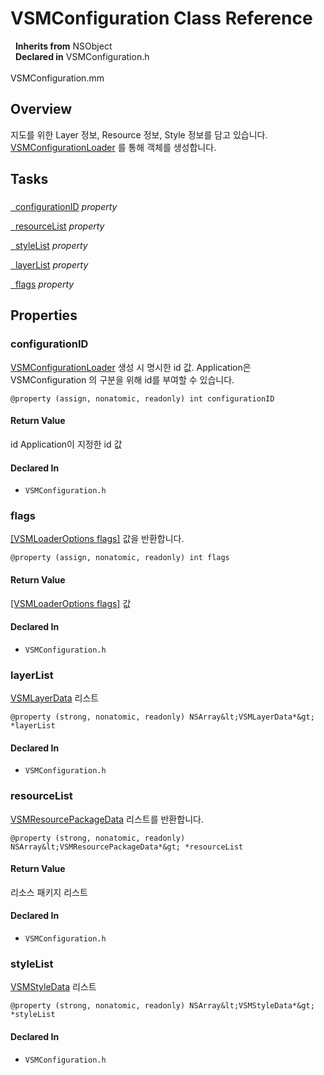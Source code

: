 # VSMConfiguration Class Reference

&nbsp;&nbsp;**Inherits from** NSObject  
&nbsp;&nbsp;**Declared in** VSMConfiguration.h<br />  
VSMConfiguration.mm  

## Overview

지도를 위한 Layer 정보, Resource 정보, Style 정보를 담고 있습니다. <a href="../Classes/VSMConfigurationLoader.html">VSMConfigurationLoader</a> 를 통해 객체를 생성합니다.

## Tasks

### 

[&nbsp;&nbsp;configurationID](#//api/name/configurationID) *property* 

[&nbsp;&nbsp;resourceList](#//api/name/resourceList) *property* 

[&nbsp;&nbsp;styleList](#//api/name/styleList) *property* 

[&nbsp;&nbsp;layerList](#//api/name/layerList) *property* 

[&nbsp;&nbsp;flags](#//api/name/flags) *property* 

## Properties

<a name="//api/name/configurationID" title="configurationID"></a>
### configurationID

<a href="../Classes/VSMConfigurationLoader.html">VSMConfigurationLoader</a> 생성 시 명시한 id 값.
Application은 VSMConfiguration 의 구분을 위해 id를 부여할 수 있습니다.

`@property (assign, nonatomic, readonly) int configurationID`

#### Return Value
id Application이 지정한 id 값

#### Declared In
* `VSMConfiguration.h`

<a name="//api/name/flags" title="flags"></a>
### flags

<a href="../Classes/VSMLoaderOptions.html#//api/name/flags">[VSMLoaderOptions flags]</a> 값을 반환합니다.

`@property (assign, nonatomic, readonly) int flags`

#### Return Value
<a href="../Classes/VSMLoaderOptions.html#//api/name/flags">[VSMLoaderOptions flags]</a> 값

#### Declared In
* `VSMConfiguration.h`

<a name="//api/name/layerList" title="layerList"></a>
### layerList

<a href="../Classes/VSMLayerData.html">VSMLayerData</a> 리스트

`@property (strong, nonatomic, readonly) NSArray&lt;VSMLayerData*&gt; *layerList`

#### Declared In
* `VSMConfiguration.h`

<a name="//api/name/resourceList" title="resourceList"></a>
### resourceList

<a href="../Classes/VSMResourcePackageData.html">VSMResourcePackageData</a> 리스트를 반환합니다.

`@property (strong, nonatomic, readonly) NSArray&lt;VSMResourcePackageData*&gt; *resourceList`

#### Return Value
리소스 패키지 리스트

#### Declared In
* `VSMConfiguration.h`

<a name="//api/name/styleList" title="styleList"></a>
### styleList

<a href="../Classes/VSMStyleData.html">VSMStyleData</a> 리스트

`@property (strong, nonatomic, readonly) NSArray&lt;VSMStyleData*&gt; *styleList`

#### Declared In
* `VSMConfiguration.h`

